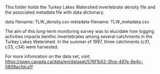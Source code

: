 This folder holds the Turkey Lakes Watershed invertebrate density file and the associated metadata file with data dictionary.

data filename: TLW_density.csv
metadata filename: TLW_metadata.csv

The aim of this long-term monitoring survey was to elucidate how logging activities impacts benthic invertebrates among several catchments in the Turkey Lakes Watershed. In the summer of 1997, three catchments (c31, c33, c34) were harvested.

For more infomration on the data set, visit: https://open.canada.ca/data/en/dataset/576f1b52-3fce-497e-8e4c-0899acfdca1f
